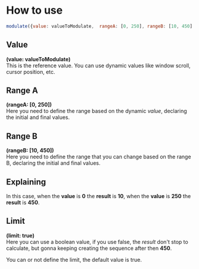 # How to use

```js
modulate({value: valueToModulate,  rangeA: [0, 250], rangeB: [10, 450], limit: true})
```



## Value

**(value: valueToModulate)**
<br>
This is the reference value. You can use dynamic values like window scroll, cursor position, etc.


## Range A

**(rangeA: [0, 250])**
<br>
Here you need to define the range based on the dynamic *value*, declaring the initial and final values.




## Range B

**(rangeB: [10, 450])**
<br>
Here you need to define the range that you can change based on the range B, declaring the initial and final values.




## Explaining

In this case, when the **value**  is **0** the **result** is **10**, when the **value** is **250** the **result** is **450**.




## Limit

**(limit: true)**
<br>
Here you can use a boolean value, if you use false, the *result* don't stop to calculate, but gonna keeping creating the sequence after then **450**.

You can or not define the limit, the default value is true.
